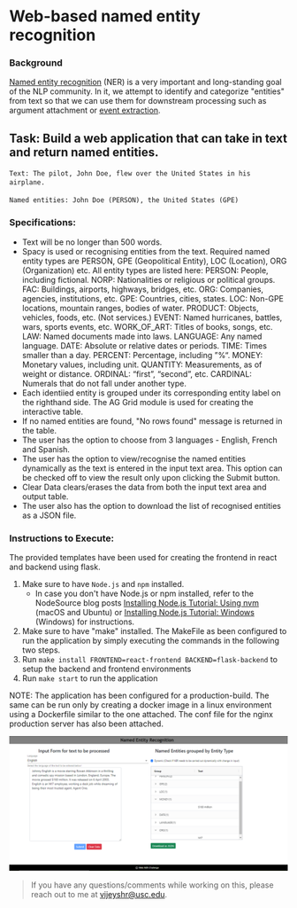 # Web-based named entity recognition

### Background

[Named entity recognition](https://en.wikipedia.org/wiki/Named-entity_recognition) (NER) is a very important and long-standing goal of the NLP community. In it, we attempt to identify and categorize "entities" from text so that we can use them for downstream processing such as argument attachment or [event extraction](http://ceur-ws.org/Vol-779/derive2011_submission_1.pdf).

## Task: Build a web application that can take in text and return named entities.

```
Text: The pilot, John Doe, flew over the United States in his airplane.

Named entities: John Doe (PERSON), the United States (GPE)
```

### Specifications:
* Text will be no longer than 500 words.
* Spacy is used or recognising entities from the text. Required named entity types are PERSON, GPE (Geopolitical Entity), LOC (Location), ORG (Organization) etc. All entity types are listed here: 
PERSON:      People, including fictional.
NORP:        Nationalities or religious or political groups.
FAC:         Buildings, airports, highways, bridges, etc.
ORG:         Companies, agencies, institutions, etc.
GPE:         Countries, cities, states.
LOC:         Non-GPE locations, mountain ranges, bodies of water.
PRODUCT:     Objects, vehicles, foods, etc. (Not services.)
EVENT:       Named hurricanes, battles, wars, sports events, etc.
WORK_OF_ART: Titles of books, songs, etc.
LAW:         Named documents made into laws.
LANGUAGE:    Any named language.
DATE:        Absolute or relative dates or periods.
TIME:        Times smaller than a day.
PERCENT:     Percentage, including ”%“.
MONEY:       Monetary values, including unit.
QUANTITY:    Measurements, as of weight or distance.
ORDINAL:     “first”, “second”, etc.
CARDINAL:    Numerals that do not fall under another type.
* Each identiied entity is grouped under its corresponding entity label on the righthand side. The AG Grid module is used for creating the interactive table.
* If no named entities are found, "No rows found" message is returned in the table.
* The user has the option to choose from 3 languages - English, French and Spanish. 
* The user has the option to view/recognise the named entities dynamically as the text is entered in the input text area. This option can be checked off to view the result only upon clicking the Submit button. 
* Clear Data clears/erases the data from both the input text area and output table.
* The user also has the option to download the list of recognised entities as a JSON file.

### Instructions to Execute:
The provided templates have been used for creating the frontend in react and backend using flask.
1. Make sure to have `Node.js` and `npm` installed.
   * In case you don't have Node.js or npm installed, refer to the NodeSource blog posts [Installing Node.js Tutorial: Using nvm](https://nodesource.com/blog/installing-node-js-tutorial-using-nvm-on-mac-os-x-and-ubuntu/) (macOS and Ubuntu) or [Installing Node.js Tutorial: Windows](https://nodesource.com/blog/installing-nodejs-tutorial-windows/) (Windows) for instructions.
2. Make sure to have "make" installed. The MakeFile as been configured to run the application by simply executing the commands in the following two steps.
3. Run `make install FRONTEND=react-frontend BACKEND=flask-backend` to setup the backend and frontend environments
4. Run `make start` to run the application

NOTE: The application has been configured for a production-build. The same can be run only by creating a docker image in a linux environment using a Dockerfile similar to the one attached. The conf file for the nginx production server has also been attached.

![Example app](./assets/ner-screenshot.png)

> If you have any questions/comments while working on this, please reach out to me at vijeyshr@usc.edu.
